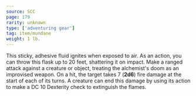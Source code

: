 ```yaml
---
source: SCC
page: 179
rarity: unknown
type: ['adventuring gear']
tag: item/mundane
weight: 1 lb.
---
```


This sticky, adhesive fluid ignites when exposed to air. As an action, you can throw this flask up to 20 feet, shattering it on impact. Make a ranged attack against a creature or object, treating the alchemist's doom as an improvised weapon. On a hit, the target takes 7 (**2d6**) fire damage at the start of each of its turns. A creature can end this damage by using its action to make a DC 10 Dexterity check to extinguish the flames.

